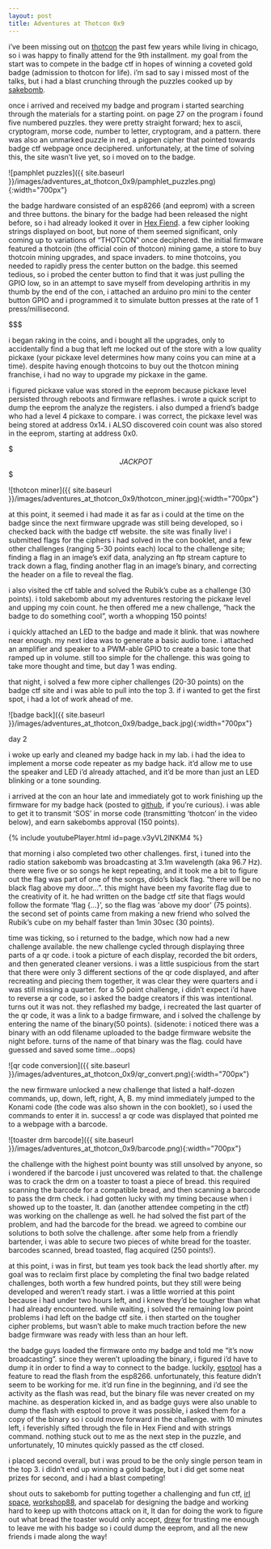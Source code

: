 ```yaml
---
layout: post
title: Adventures at Thotcon 0x9
---
```


i’ve been missing out on [thotcon](https://thotcon.org/) the past few years while living in chicago, so i was happy to finally attend for the 9th installment. my goal from the start was to compete in the badge ctf in hopes of winning a coveted gold badge (admission to thotcon for life). i’m sad to say i missed most of the talks, but i had a blast crunching through the puzzles cooked up by [sakebomb](https://twitter.com/sakebomb).

once i arrived and received my badge and program i started searching through the materials for a starting point. on page 27 on the program i found five numbered puzzles. they were pretty straight forward; hex to ascii, cryptogram, morse code, number to letter, cryptogram, and a pattern. there was also an unmarked puzzle in red, a pigpen cipher that pointed towards badge ctf webpage once deciphered. unfortunately, at the time of solving this, the site wasn’t live yet, so i moved on to the badge.

![pamphlet puzzles]({{ site.baseurl }}/images/adventures_at_thotcon_0x9/pamphlet_puzzles.png){:width="700px"}

the badge hardware consisted of an esp8266 (and eeprom) with a screen and three buttons. the binary for the badge had been released the night before, so i had already looked it over in [Hex Fiend](https://ridiculousfish.com/hexfiend/). a few cipher looking strings displayed on boot, but none of them seemed significant, only coming up to variations of “THOTCON” once deciphered. the initial firmware featured a thotcoin (the official coin of thotcon) mining game, a store to buy thotcoin mining upgrades, and space invaders. to mine thotcoins, you needed to rapidly press the center button on the badge. this seemed tedious, so i probed the center button to find that it was just pulling the GPIO low, so in an attempt to save myself from developing arthritis in my thumb by the end of the con, i attached an arduino pro mini to the center button GPIO and i programmed it to simulate button presses at the rate of 1 press/millisecond.

$$$

i began raking in the coins, and i bought all the upgrades, only to accidentally find a bug that left me locked out of the store with a low quality pickaxe (your pickaxe level determines how many coins you can mine at a time). despite having enough thotcoins to buy out the thotcon mining franchise, i had no way to upgrade my pickaxe in the game.

i figured pickaxe value was stored in the eeprom because pickaxe level persisted through reboots and firmware reflashes. i wrote a quick script to dump the eeprom the analyze the registers. i also dumped a friend’s badge who had a level 4 pickaxe to compare. i was correct, the pickaxe level was being stored at address 0x14. i ALSO discovered coin count was also stored in the eeprom, starting at address 0x0.

$$$JACKPOT$$$

![thotcon miner]({{ site.baseurl }}/images/adventures_at_thotcon_0x9/thotcon_miner.jpg){:width="700px"}

at this point, it seemed i had made it as far as i could at the time on the badge since the next firmware upgrade was still being developed, so i checked back with the badge ctf website. the site was finally live! i submitted flags for the ciphers i had solved in the con booklet, and a few other challenges (ranging 5-30 points each) local to the challenge site; finding a flag in an image’s exif data, analyzing an ftp stream capture to track down a flag, finding another flag in an image’s binary, and correcting the header on a file to reveal the flag.

i also visited the ctf table and solved the Rubik’s cube as a challenge (30 points). i told sakebomb about my adventures restoring the pickaxe level and upping my coin count. he then offered me a new challenge, “hack the badge to do something cool”, worth a whopping 150 points!

i quickly attached an LED to the badge and made it blink. that was nowhere near enough. my next idea was to generate a basic audio tone. i attached an amplifier and speaker to a PWM-able GPIO to create a basic tone that ramped up in volume. still too simple for the challenge. this was going to take more thought and time, but day 1 was ending.

that night, i solved a few more cipher challenges (20-30 points) on the badge ctf site and i was able to pull into the top 3. if i wanted to get the first spot, i had a lot of work ahead of me.

![badge back]({{ site.baseurl }}/images/adventures_at_thotcon_0x9/badge_back.jpg){:width="700px"}

day 2

i woke up early and cleaned my badge hack in my lab. i had the idea to implement a morse code repeater as my badge hack. it’d allow me to use the speaker and LED i’d already attached, and it’d be more than just an LED blinking or a tone sounding.

i arrived at the con an hour late and immediately got to work finishing up the firmware for my badge hack (posted to [github](https://github.com/mediumrehr/thotcon0x9-Morse), if you’re curious). i was able to get it to transmit ‘SOS’ in morse code (transmitting ‘thotcon’ in the video below), and earn sakebombs approval (150 points).

{% include youtubePlayer.html id=page.v3yVL2lNKM4 %}

that morning i also completed two other challenges. first, i tuned into the radio station sakebomb was broadcasting at 3.1m wavelength (aka 96.7 Hz). there were five or so songs he kept repeating, and it took me a bit to figure out the flag was part of one of the songs, dido’s black flag. “there will be no black flag above my door…”. this might have been my favorite flag due to the creativity of it. he had written on the badge ctf site that flags would follow the formate ‘flag {…}’, so the flag was 'above my door’ (75 points). the second set of points came from making a new friend who solved the Rubik’s cube on my behalf faster than 1min 30sec (30 points).

time was ticking, so i returned to the badge, which now had a new challenge available. the new challenge cycled through displaying three parts of a qr code. i took a picture of each display, recorded the bit orders, and then generated cleaner versions. i was a little suspicious from the start that there were only 3 different sections of the qr code displayed, and after recreating and piecing them together, it was clear they were quarters and i was still missing a quarter. for a 50 point challenge, i didn’t expect i’d have to reverse a qr code, so i asked the badge creators if this was intentional. turns out it was not. they reflashed my badge, i recreated the last quarter of the qr code, it was a link to a badge firmware, and i solved the challenge by entering the name of the binary(50 points). (sidenote: i noticed there was a binary with an odd filename uploaded to the badge firmware website the night before. turns of the name of that binary was the flag. could have guessed and saved some time…oops)

![qr code conversion]({{ site.baseurl }}/images/adventures_at_thotcon_0x9/qr_convert.png){:width="700px"}

the new firmware unlocked a new challenge that listed a half-dozen commands, up, down, left, right, A, B. my mind immediately jumped to the Konami code (the code was also shown in the con booklet), so i used the commands to enter it in. success! a qr code was displayed that pointed me to a webpage with a barcode.

![toaster drm barcode]({{ site.baseurl }}/images/adventures_at_thotcon_0x9/barcode.png){:width="700px"}

the challenge with the highest point bounty was still unsolved by anyone, so i wondered if the barcode i just uncovered was related to that. the challenge was to crack the drm on a toaster to toast a piece of bread. this required scanning the barcode for a compatible bread, and then scanning a barcode to pass the drm check. i had gotten lucky with my timing because when i showed up to the toaster, lt. dan (another attendee competing in the ctf) was working on the challenge as well. he had solved the fist part of the problem, and had the barcode for the bread. we agreed to combine our solutions to both solve the challenge. after some help from a friendly bartender, i was able to secure two pieces of white bread for the toaster. barcodes scanned, bread toasted, flag acquired (250 points!).

at this point, i was in first, but team yes took back the lead shortly after. my goal was to reclaim first place by completing the final two badge related challenges, both worth a few hundred points, but they still were being developed and weren’t ready start. i was a little worried at this point because i had under two hours left, and i knew they’d be tougher than what I had already encountered. while waiting, i solved the remaining low point problems i had left on the badge ctf site. i then started on the tougher cipher problems, but wasn’t able to make much traction before the new badge firmware was ready with less than an hour left.

the badge guys loaded the firmware onto my badge and told me “it’s now broadcasting”. since they weren’t uploading the binary, i figured i’d have to dump it in order to find a way to connect to the badge. luckily, [esptool](https://github.com/espressif/esptool) has a feature to read the flash from the esp8266. unfortunately, this feature didn’t seem to be working for me. it’d run fine in the beginning, and i’d see the activity as the flash was read, but the binary file was never created on my machine. as desperation kicked in, and as badge guys were also unable to dump the flash with esptool to prove it was possible, i asked them for a copy of the binary so i could move forward in the challenge. with 10 minutes left, i feverishly sifted through the file in Hex Fiend and with strings command. nothing stuck out to me as the next step in the puzzle, and unfortunately, 10 minutes quickly passed as the ctf closed.

i placed second overall, but i was proud to be the only single person team in the top 3. i didn’t end up winning a gold badge, but i did get some neat prizes for second, and i had a blast competing!

shout outs to sakebomb for putting together a challenging and fun ctf, [irl space](https://twitter.com/irlspace), [workshop88](http://workshop88.com/), and spacelab for designing the badge and working hard to keep up with thotcons attack on it, lt dan for doing the work to figure out what bread the toaster would only accept, [drew](https://twitter.com/pdp7) for trusting me enough to leave me with his badge so i could dump the eeprom, and all the new friends i made along the way!
